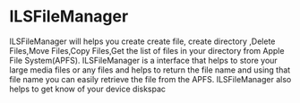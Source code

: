 # ILSFileManager
ILSFileManager will helps you create create file, create directory ,Delete Files,Move Files,Copy Files,Get the list of files in your directory from Apple File System(APFS).
ILSFileManager is a interface that helps to store your large media files or any files and helps to return the file name and using that file name you can easily retrieve the file from the APFS.
ILSFileManager also helps to get know of your device diskspac
